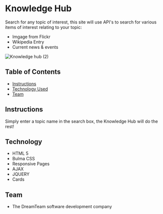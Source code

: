 # Knowledge Hub

Search for any topic of interest, this site will use API's to search for various items of interest relating to your topic:

- Imgage from Flickr
- Wikipedia Entry
- Current news & events

![Knowledge hub (2)](https://user-images.githubusercontent.com/59762660/77215812-4bc30980-6b6a-11ea-9892-593753a5f1e8.gif)

## Table of Contents

- [Instructions](#Instructions)
- [Technology Used](#Technology)
- [Team](#Team)

## Instructions

Simply enter a topic name in the search box, the Knowledge Hub will do the rest!

## Technology

- HTML 5
- Bulma CSS
- Responsive Pages
- AJAX
- JQUERY
- Cards

## Team

- The DreamTeam software development company
